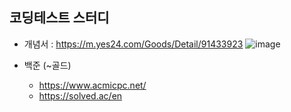 ## 코딩테스트 스터디

- 개념서 : https://m.yes24.com/Goods/Detail/91433923
![image](https://github.com/algcube/algorithm/assets/71597530/2caf67e0-d040-4fcc-8796-9b189fe76071)

- 백준 (~골드)
  - https://www.acmicpc.net/
  - https://solved.ac/en
